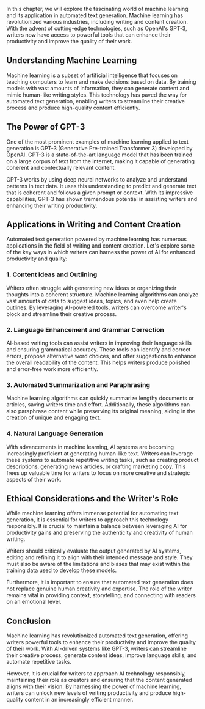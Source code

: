 
In this chapter, we will explore the fascinating world of machine learning and its application in automated text generation. Machine learning has revolutionized various industries, including writing and content creation. With the advent of cutting-edge technologies, such as OpenAI's GPT-3, writers now have access to powerful tools that can enhance their productivity and improve the quality of their work.

## Understanding Machine Learning

Machine learning is a subset of artificial intelligence that focuses on teaching computers to learn and make decisions based on data. By training models with vast amounts of information, they can generate content and mimic human-like writing styles. This technology has paved the way for automated text generation, enabling writers to streamline their creative process and produce high-quality content efficiently.

## The Power of GPT-3

One of the most prominent examples of machine learning applied to text generation is GPT-3 (Generative Pre-trained Transformer 3) developed by OpenAI. GPT-3 is a state-of-the-art language model that has been trained on a large corpus of text from the internet, making it capable of generating coherent and contextually relevant content.

GPT-3 works by using deep neural networks to analyze and understand patterns in text data. It uses this understanding to predict and generate text that is coherent and follows a given prompt or context. With its impressive capabilities, GPT-3 has shown tremendous potential in assisting writers and enhancing their writing productivity.

## Applications in Writing and Content Creation

Automated text generation powered by machine learning has numerous applications in the field of writing and content creation. Let's explore some of the key ways in which writers can harness the power of AI for enhanced productivity and quality:

### 1. Content Ideas and Outlining

Writers often struggle with generating new ideas or organizing their thoughts into a coherent structure. Machine learning algorithms can analyze vast amounts of data to suggest ideas, topics, and even help create outlines. By leveraging AI-powered tools, writers can overcome writer's block and streamline their creative process.

### 2. Language Enhancement and Grammar Correction

AI-based writing tools can assist writers in improving their language skills and ensuring grammatical accuracy. These tools can identify and correct errors, propose alternative word choices, and offer suggestions to enhance the overall readability of the content. This helps writers produce polished and error-free work more efficiently.

### 3. Automated Summarization and Paraphrasing

Machine learning algorithms can quickly summarize lengthy documents or articles, saving writers time and effort. Additionally, these algorithms can also paraphrase content while preserving its original meaning, aiding in the creation of unique and engaging text.

### 4. Natural Language Generation

With advancements in machine learning, AI systems are becoming increasingly proficient at generating human-like text. Writers can leverage these systems to automate repetitive writing tasks, such as creating product descriptions, generating news articles, or crafting marketing copy. This frees up valuable time for writers to focus on more creative and strategic aspects of their work.

## Ethical Considerations and the Writer's Role

While machine learning offers immense potential for automating text generation, it is essential for writers to approach this technology responsibly. It is crucial to maintain a balance between leveraging AI for productivity gains and preserving the authenticity and creativity of human writing.

Writers should critically evaluate the output generated by AI systems, editing and refining it to align with their intended message and style. They must also be aware of the limitations and biases that may exist within the training data used to develop these models.

Furthermore, it is important to ensure that automated text generation does not replace genuine human creativity and expertise. The role of the writer remains vital in providing context, storytelling, and connecting with readers on an emotional level.

## Conclusion

Machine learning has revolutionized automated text generation, offering writers powerful tools to enhance their productivity and improve the quality of their work. With AI-driven systems like GPT-3, writers can streamline their creative process, generate content ideas, improve language skills, and automate repetitive tasks.

However, it is crucial for writers to approach AI technology responsibly, maintaining their role as creators and ensuring that the content generated aligns with their vision. By harnessing the power of machine learning, writers can unlock new levels of writing productivity and produce high-quality content in an increasingly efficient manner.
